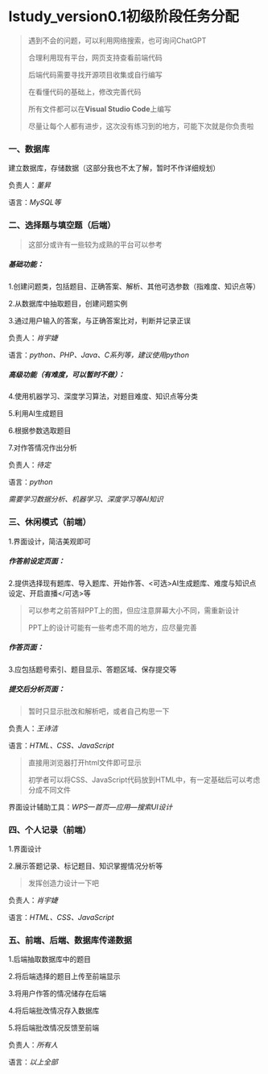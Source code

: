 # Istudy_version0.1初级阶段任务分配

> 遇到不会的问题，可以利用网络搜索，也可询问ChatGPT
>
> 合理利用现有平台，网页支持查看前端代码
>
> 后端代码需要寻找开源项目收集或自行编写
>
> 在看懂代码的基础上，修改完善代码
>
> 所有文件都可以在**Visual Studio Code**上编写
>
> 尽量让每个人都有进步，这次没有练习到的地方，可能下次就是你负责啦

### 一、数据库

建立数据库，存储数据（这部分我也不太了解，暂时不作详细规划）

负责人：*董昇*

语言：*MySQL等*

### 二、选择题与填空题（后端）

> 这部分或许有一些较为成熟的平台可以参考

##### 基础功能：

1.创建问题类，包括题目、正确答案、解析、其他可选参数（指难度、知识点等）

2.从数据库中抽取题目，创建问题实例

3.通过用户输入的答案，与正确答案比对，判断并记录正误

负责人：*肖宇婕*

语言：*python、PHP、Java、C系列等，建议使用python*

##### 高级功能（有难度，可以暂时不做）：

4.使用机器学习、深度学习算法，对题目难度、知识点等分类

5.利用AI生成题目

6.根据参数选取题目

7.对作答情况作出分析

负责人：*待定*

语言：*python*

*需要学习数据分析、机器学习、深度学习等AI知识*

### 三、休闲模式（前端）

1.界面设计，简洁美观即可

##### 作答前设定页面：

2.提供选择现有题库、导入题库、开始作答、<可选>AI生成题库、难度与知识点设定、开启直播</可选>等

> 可以参考之前答辩PPT上的图，但应注意屏幕大小不同，需重新设计
>
> PPT上的设计可能有一些考虑不周的地方，应尽量完善

##### 作答页面：

3.应包括题号索引、题目显示、答题区域、保存提交等

##### 提交后分析页面：

>  暂时只显示批改和解析吧，或者自己构思一下

负责人：*王诗洁*

语言：*HTML、CSS、JavaScript*

> 直接用浏览器打开html文件即可显示
>
> 初学者可以将CSS、JavaScript代码放到HTML中，有一定基础后可以考虑分成不同文件

界面设计辅助工具：*WPS—首页—应用—搜索UI设计*

### 四、个人记录（前端）

1.界面设计

2.展示答题记录、标记题目、知识掌握情况分析等

> 发挥创造力设计一下吧

负责人：*肖宇婕*

语言：*HTML、CSS、JavaScript*

### 五、前端、后端、数据库传递数据

1.后端抽取数据库中的题目

2.将后端选择的题目上传至前端显示

3.将用户作答的情况储存在后端

4.将后端批改情况存入数据库

5.将后端批改情况反馈至前端

负责人：*所有人*

语言：*以上全部*